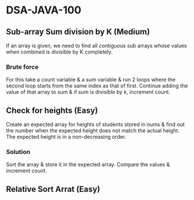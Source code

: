 # DSA-JAVA-100

## Sub-array Sum division by K (Medium)

If an array is given, we need to find all contiguous sub arrays whose values when combined is divisible by K completely. 

### Brute force

For this take a count variable & a sum variable & run 2 loops where the second loop starts from the same index as that of first. Continue adding the value of that array to sum & if sum is divisible by k, increment count.

## Check for heights (Easy)

Create an expected array for heights of students stored in nums & find out the number when the expected height does not match the actual height. The expected height is in a non-decreasing order.

### Solution

Sort the array & store it in the expected array. Compare the values & increment count. 

## Relative Sort Arrat (Easy)

